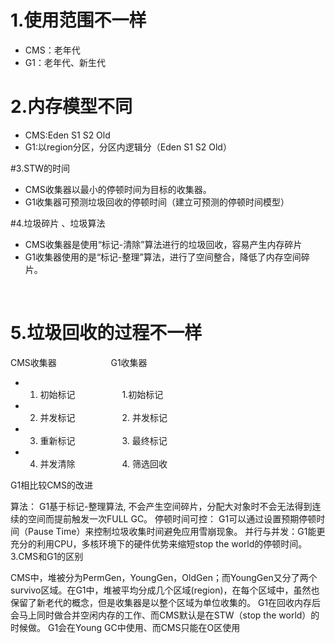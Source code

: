 # 1.使用范围不一样
- CMS：老年代
- G1：老年代、新生代

# 2.内存模型不同
- CMS:Eden S1 S2 Old
- G1:以region分区，分区内逻辑分（Eden S1 S2 Old）

#3.STW的时间
- CMS收集器以最小的停顿时间为目标的收集器。
- G1收集器可预测垃圾回收的停顿时间（建立可预测的停顿时间模型）

#4.垃圾碎片 、垃圾算法
- CMS收集器是使用“标记-清除”算法进行的垃圾回收，容易产生内存碎片
- G1收集器使用的是“标记-整理”算法，进行了空间整合，降低了内存空间碎片。

 

# 5.垃圾回收的过程不一样
   CMS收集器                      G1收集器
- 1. 初始标记                   1.初始标记

- 2. 并发标记                   2. 并发标记

- 3. 重新标记                   3. 最终标记

- 4. 并发清除                   4. 筛选回收



G1相比较CMS的改进

 算法： G1基于标记-整理算法, 不会产生空间碎片，分配大对象时不会无法得到连续的空间而提前触发一次FULL GC。
 停顿时间可控： G1可以通过设置预期停顿时间（Pause Time）来控制垃圾收集时间避免应用雪崩现象。
 并行与并发：G1能更充分的利用CPU，多核环境下的硬件优势来缩短stop the world的停顿时间。
3.CMS和G1的区别

 CMS中，堆被分为PermGen，YoungGen，OldGen；而YoungGen又分了两个survivo区域。在G1中，堆被平均分成几个区域(region)，在每个区域中，虽然也保留了新老代的概念，但是收集器是以整个区域为单位收集的。
 G1在回收内存后会马上同时做合并空闲内存的工作、而CMS默认是在STW（stop the world）的时候做。
 G1会在Young GC中使用、而CMS只能在O区使用